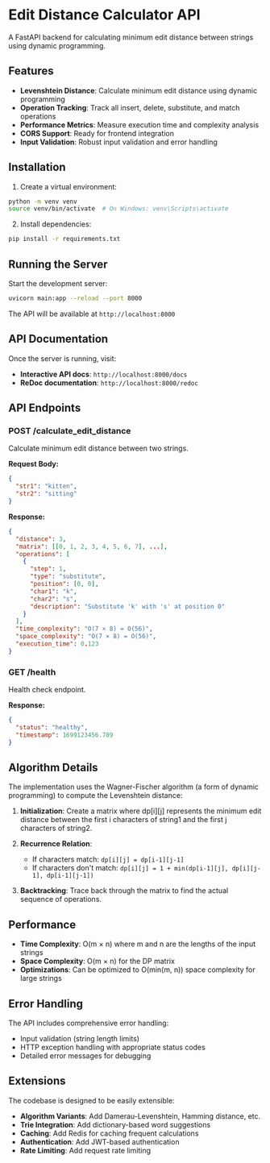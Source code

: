 # Edit Distance Calculator API

A FastAPI backend for calculating minimum edit distance between strings using dynamic programming.

## Features

- **Levenshtein Distance**: Calculate minimum edit distance using dynamic programming
- **Operation Tracking**: Track all insert, delete, substitute, and match operations
- **Performance Metrics**: Measure execution time and complexity analysis
- **CORS Support**: Ready for frontend integration
- **Input Validation**: Robust input validation and error handling

## Installation

1. Create a virtual environment:
```bash
python -m venv venv
source venv/bin/activate  # On Windows: venv\Scripts\activate
```

2. Install dependencies:
```bash
pip install -r requirements.txt
```

## Running the Server

Start the development server:
```bash
uvicorn main:app --reload --port 8000
```

The API will be available at `http://localhost:8000`

## API Documentation

Once the server is running, visit:
- **Interactive API docs**: `http://localhost:8000/docs`
- **ReDoc documentation**: `http://localhost:8000/redoc`

## API Endpoints

### POST /calculate_edit_distance

Calculate minimum edit distance between two strings.

**Request Body:**
```json
{
  "str1": "kitten",
  "str2": "sitting"
}
```

**Response:**
```json
{
  "distance": 3,
  "matrix": [[0, 1, 2, 3, 4, 5, 6, 7], ...],
  "operations": [
    {
      "step": 1,
      "type": "substitute",
      "position": [0, 0],
      "char1": "k",
      "char2": "s",
      "description": "Substitute 'k' with 's' at position 0"
    }
  ],
  "time_complexity": "O(7 × 8) = O(56)",
  "space_complexity": "O(7 × 8) = O(56)",
  "execution_time": 0.123
}
```

### GET /health

Health check endpoint.

**Response:**
```json
{
  "status": "healthy",
  "timestamp": 1699123456.789
}
```

## Algorithm Details

The implementation uses the Wagner-Fischer algorithm (a form of dynamic programming) to compute the Levenshtein distance:

1. **Initialization**: Create a matrix where dp[i][j] represents the minimum edit distance between the first i characters of string1 and the first j characters of string2.

2. **Recurrence Relation**:
   - If characters match: `dp[i][j] = dp[i-1][j-1]`
   - If characters don't match: `dp[i][j] = 1 + min(dp[i-1][j], dp[i][j-1], dp[i-1][j-1])`

3. **Backtracking**: Trace back through the matrix to find the actual sequence of operations.

## Performance

- **Time Complexity**: O(m × n) where m and n are the lengths of the input strings
- **Space Complexity**: O(m × n) for the DP matrix
- **Optimizations**: Can be optimized to O(min(m, n)) space complexity for large strings

## Error Handling

The API includes comprehensive error handling:
- Input validation (string length limits)
- HTTP exception handling with appropriate status codes
- Detailed error messages for debugging

## Extensions

The codebase is designed to be easily extensible:

- **Algorithm Variants**: Add Damerau-Levenshtein, Hamming distance, etc.
- **Trie Integration**: Add dictionary-based word suggestions
- **Caching**: Add Redis for caching frequent calculations
- **Authentication**: Add JWT-based authentication
- **Rate Limiting**: Add request rate limiting